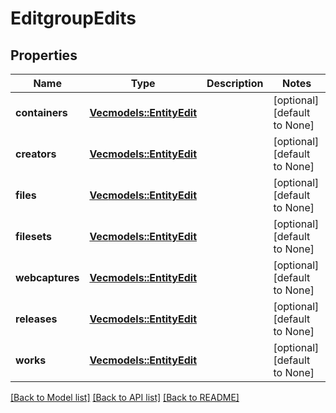 # EditgroupEdits

## Properties
Name | Type | Description | Notes
------------ | ------------- | ------------- | -------------
**containers** | [**Vec<models::EntityEdit>**](entity_edit.md) |  | [optional] [default to None]
**creators** | [**Vec<models::EntityEdit>**](entity_edit.md) |  | [optional] [default to None]
**files** | [**Vec<models::EntityEdit>**](entity_edit.md) |  | [optional] [default to None]
**filesets** | [**Vec<models::EntityEdit>**](entity_edit.md) |  | [optional] [default to None]
**webcaptures** | [**Vec<models::EntityEdit>**](entity_edit.md) |  | [optional] [default to None]
**releases** | [**Vec<models::EntityEdit>**](entity_edit.md) |  | [optional] [default to None]
**works** | [**Vec<models::EntityEdit>**](entity_edit.md) |  | [optional] [default to None]

[[Back to Model list]](../README.md#documentation-for-models) [[Back to API list]](../README.md#documentation-for-api-endpoints) [[Back to README]](../README.md)


